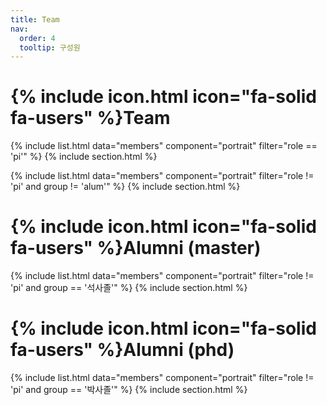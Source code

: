 ```yaml
---
title: Team
nav:
  order: 4
  tooltip: 구성원
---
```


# {% include icon.html icon="fa-solid fa-users" %}Team

{% include list.html data="members" component="portrait" filter="role == 'pi'" %}
{% include section.html %}

{% include list.html data="members" component="portrait" filter="role != 'pi' and group != 'alum'" %}
{% include section.html %}

# {% include icon.html icon="fa-solid fa-users" %}Alumni (master)
{% include list.html data="members" component="portrait" filter="role != 'pi' and group == '석사졸'" %}
{% include section.html %}

# {% include icon.html icon="fa-solid fa-users" %}Alumni (phd)
{% include list.html data="members" component="portrait" filter="role != 'pi' and group == '박사졸'" %}
{% include section.html %}
